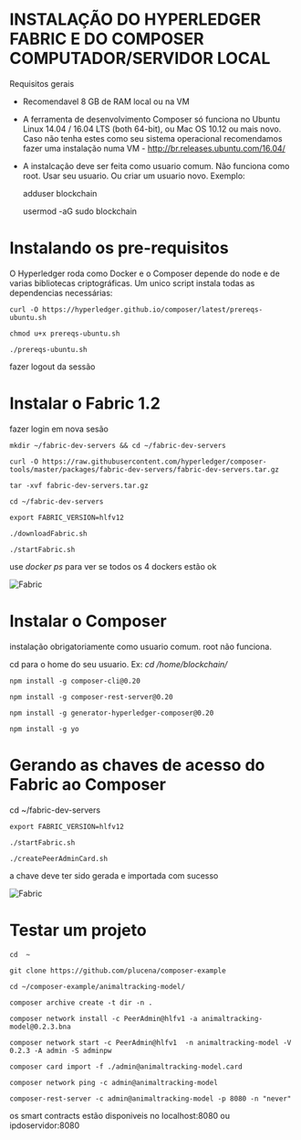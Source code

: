 
# INSTALAÇÃO DO HYPERLEDGER FABRIC E DO COMPOSER COMPUTADOR/SERVIDOR LOCAL

Requisitos gerais 

-  Recomendavel 8 GB de RAM local ou na VM

- A ferramenta de desenvolvimento Composer só funciona no  Ubuntu Linux 14.04 / 16.04 LTS (both 64-bit), ou Mac OS 10.12 ou mais novo. Caso não tenha estes como seu sistema operacional recomendamos fazer uma instalação numa VM - http://br.releases.ubuntu.com/16.04/

- A instalcação deve ser feita como usuario comum. Não funciona como root. Usar seu usuario. Ou criar um usuario novo. Exemplo:

    adduser blockchain

    usermod -aG sudo blockchain

# Instalando os pre-requisitos 

O Hyperledger roda como Docker e o Composer depende do node e de varias bibliotecas criptográficas. Um unico script instala todas as dependencias necessárias:

    curl -O https://hyperledger.github.io/composer/latest/prereqs-ubuntu.sh

    chmod u+x prereqs-ubuntu.sh

    ./prereqs-ubuntu.sh

fazer logout da sessão

# Instalar o Fabric 1.2

fazer login em nova sesão

    mkdir ~/fabric-dev-servers && cd ~/fabric-dev-servers

    curl -O https://raw.githubusercontent.com/hyperledger/composer-tools/master/packages/fabric-dev-servers/fabric-dev-servers.tar.gz

    tar -xvf fabric-dev-servers.tar.gz

    cd ~/fabric-dev-servers

    export FABRIC_VERSION=hlfv12

    ./downloadFabric.sh
    
    ./startFabric.sh
    
    
 use *docker ps* para ver se todos os 4 dockers estão ok
 
 ![Fabric](https://raw.githubusercontent.com/plucena/hyperledger-course/master/setup/img/fabric1.png)



# Instalar o Composer

instalação obrigatoriamente como usuario comum.  root não funciona. 

cd para o home do seu usuario. Ex: *cd /home/blockchain/* 

    npm install -g composer-cli@0.20

    npm install -g composer-rest-server@0.20

    npm install -g generator-hyperledger-composer@0.20

    npm install -g yo


# Gerando as chaves de acesso do Fabric ao Composer

   cd ~/fabric-dev-servers
    
    export FABRIC_VERSION=hlfv12
    
    ./startFabric.sh
    
    ./createPeerAdminCard.sh

a chave deve ter sido gerada e importada com sucesso

 ![Fabric](https://raw.githubusercontent.com/plucena/hyperledger-course/master/setup/img/composer.png)


# Testar um projeto

    cd  ~
    
    git clone https://github.com/plucena/composer-example
    
    cd ~/composer-example/animaltracking-model/
    
    composer archive create -t dir -n .

    composer network install -c PeerAdmin@hlfv1 -a animaltracking-model@0.2.3.bna

    composer network start -c PeerAdmin@hlfv1  -n animaltracking-model -V 0.2.3 -A admin -S adminpw

    composer card import -f ./admin@animaltracking-model.card

    composer network ping -c admin@animaltracking-model

    composer-rest-server -c admin@animaltracking-model -p 8080 -n "never"
    
    
 os smart contracts estão disponiveis no localhost:8080 ou ipdoservidor:8080
